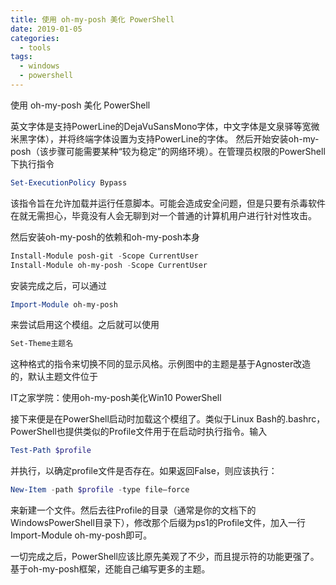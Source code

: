 ```yaml
---
title: 使用 oh-my-posh 美化 PowerShell
date: 2019-01-05
categories:
  - tools
tags:
  - windows
  - powershell
---
```


使用 oh-my-posh 美化 PowerShell
<!--more-->

英文字体是支持PowerLine的DejaVuSansMono字体，中文字体是文泉驿等宽微米黑字体），并将终端字体设置为支持PowerLine的字体。
然后开始安装oh-my-posh（该步骤可能需要某种“较为稳定”的网络环境）。在管理员权限的PowerShell下执行指令
```powershell
Set-ExecutionPolicy Bypass
```
该指令旨在允许加载并运行任意脚本。可能会造成安全问题，但是只要有杀毒软件在就无需担心，毕竟没有人会无聊到对一个普通的计算机用户进行针对性攻击。

然后安装oh-my-posh的依赖和oh-my-posh本身

```powershell
Install-Module posh-git -Scope CurrentUser
Install-Module oh-my-posh -Scope CurrentUser
```

安装完成之后，可以通过
```powershell
Import-Module oh-my-posh
```

来尝试启用这个模组。之后就可以使用

```powershell
Set-Theme主题名
```

这种格式的指令来切换不同的显示风格。示例图中的主题是基于Agnoster改造的，默认主题文件位于

IT之家学院：使用oh-my-posh美化Win10 PowerShell

接下来便是在PowerShell启动时加载这个模组了。类似于Linux Bash的.bashrc，PowerShell也提供类似的Profile文件用于在启动时执行指令。输入

```powershell
Test-Path $profile
```

并执行，以确定profile文件是否存在。如果返回False，则应该执行：

```powershell
New-Item -path $profile -type file–force
```

来新建一个文件。然后去往Profile的目录（通常是你的文档下的WindowsPowerShell目录下），修改那个后缀为ps1的Profile文件，加入一行Import-Module oh-my-posh即可。

一切完成之后，PowerShell应该比原先美观了不少，而且提示符的功能更强了。基于oh-my-posh框架，还能自己编写更多的主题。